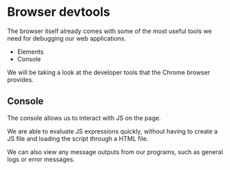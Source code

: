 # Browser devtools

The browser itself already comes with some of the most useful tools we need for debugging our web applications.

- Elements
- Console

We will be taking a look at the developer tools that the Chrome browser provides.

## Console

The console allows us to interact with JS on the page.

We are able to evaluate JS expressions quickly, without having to create a JS file and loading the script through a HTML file.

We can also view any message outputs from our programs, such as general logs or error messages.

